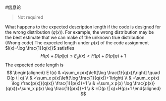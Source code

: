 #信息论 

>Not required 


What happens to the expected description length if the code is designed for the wrong distribution $(q(x))$. For example, the wrong distribution may be the best estimate that we can make of the unknown true distribution.
(Wrong code) The expected length under $p(x)$ of the code assignment $l(x)=\log \frac{1}{q(x)}$ satisfies
$$
H(p)+D(p \| q) \leq E_p l(x)<H(p)+D(p \| q)+1
$$
The expected code length is
$$
\begin{aligned}
E l(x) & =\sum_x p(x)\left[\log \frac{1}{q(x)}\right] \quad D(p \| q) \\
& <\sum_x p(x)\left(\log \frac{1}{q(x)}+1\right) \\
& =\sum_x p(x) \log \frac{p(x)}{q(x)} \frac{1}{p(x)}+1 \\
& =\sum_x p(x) \log \frac{p(x)}{q(x)}+\sum_x p(x) \log \frac{1}{p(x)}+1 \\
& =D(p \| q)+H(p)+1
\end{aligned}
$$